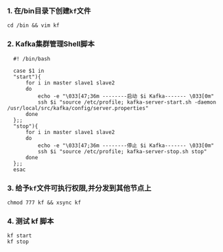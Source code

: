 ### 1. 在/bin目录下创建`kf`文件

```Shell
cd /bin && vim kf 
```

### 2. Kafka集群管理Shell脚本

```Shell
  #! /bin/bash

  case $1 in
  "start"){
      for i in master slave1 slave2
      do  
          echo -e "\033[47;36m --------启动 $i Kafka------- \033[0m"
          ssh $i "source /etc/profile; kafka-server-start.sh -daemon /usr/local/src/kafka/config/server.properties"
      done
  };;
  "stop"){
      for i in master slave1 slave2
      do
          echo -e "\033[47;36m --------停止 $i Kafka------- \033[0m"
          ssh $i "source /etc/profile; kafka-server-stop.sh stop"
      done
  };;
  esac
```

### 3. 给予`kf`文件可执行权限,并分发到其他节点上

```Shell
chmod 777 kf && xsync kf
```

### 4. 测试 kf 脚本

```Shell
kf start
kf stop
```

